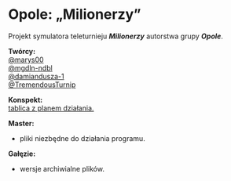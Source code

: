 # Opole: „Milionerzy”

Projekt symulatora teleturnieju ***Milionerzy*** autorstwa grupy ***Opole***.

**Twórcy:** <br />
[@marys00](https://github.com/marys00) <br />
[@mgdln-ndbl](https://github.com/mgdln-ndbl) <br />
[@damiandusza-1](https://github.com/damiandusza-1) <br />
[@TremendousTurnip](https://github.com/TremendousTurnip)

**Konspekt:** <br />
[tablica z planem działania.](https://miro.com/app/board/o9J_krrMYp8=/)

**Master:** <br />
  - pliki niezbędne do działania programu.

**Gałęzie:** <br />
   - wersje archiwialne plików.

